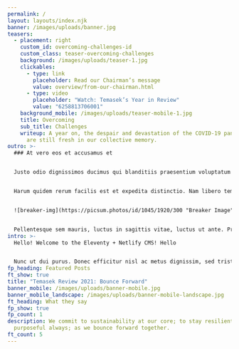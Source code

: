 ```yaml
---
permalink: /
layout: layouts/index.njk
banner: /images/uploads/banner.jpg
teasers:
  - placement: right
    custom_id: overcoming-challenges-id
    custom_class: teaser-overcoming-challenges
    background: /images/uploads/teaser-1.jpg
    clickables:
      - type: link
        placeholder: Read our Chairman’s message
        value: overview/from-our-chairman.html
      - type: video
        placeholder: "Watch: Temasek’s Year in Review"
        value: "6258813706001"
    background_mobile: /images/uploads/teaser-mobile-1.jpg
    title: Overcoming
    sub_title: Challenges
    writeup: A year on, the despair and devastation of the COVID-19 pandemic waves
      are still fresh in our collective memory.
outro: >-
  ### At vero eos et accusamus et


  Justo odio dignissimos ducimus qui blanditiis praesentium voluptatum deleniti atque corrupti quos dolores et quas molestias excepturi sint occaecati cupiditate non provident, similique sunt in culpa qui officia deserunt mollitia animi, id est laborum et dolorum fuga. 


  Harum quidem rerum facilis est et expedita distinctio. Nam libero tempore, cum soluta nobis est eligendi optio cumque nihil impedit quo minus id quod maxime placeat facere possimus, omnis voluptas assumenda est, omnis dolor repellendus. Temporibus autem quibusdam et aut officiis debitis aut rerum necessitatibus saepe eveniet ut et voluptates repudiandae sint et molestiae non recusandae. Itaque earum rerum hic tenetur a sapiente delectus, ut aut reiciendis voluptatibus maiores alias consequatur aut perferendis doloribus asperiores repellat.


  ![breaker-img](https://picsum.photos/id/1045/1920/300 "Breaker Image")


  Pellentesque sem mauris, luctus in sagittis vitae, luctus ut ante. Praesent diam lacus, tempor ut egestas eu, aliquet non velit. Quisque vel turpis malesuada, eleifend diam eget, consequat sem. Quisque ultricies magna sit amet tempor vulputate. Proin eu scelerisque neque. Quisque lobortis faucibus orci sed laoreet. Nulla tincidunt feugiat tellus. Donec feugiat luctus tellus, non aliquam massa ornare eget. Maecenas et gravida justo. Sed finibus sit amet ligula vitae ultrices. Phasellus ac dolor augue. Sed sollicitudin eros eget turpis egestas, quis hendrerit tortor varius. Mauris et neque elementum, volutpat dolor ac, egestas nisl.
intro: >-
  Hello! Welcome to the Eleventy + Netlify CMS! Hello


  Nunc ut dui purus. Donec efficitur nisl ac metus dignissim, sed tristique dolor sagittis. Nam id fermentum quam, egestas tristique lorem.
fp_heading: Featured Posts
ft_show: true
title: "Temasek Review 2021: Bounce Forward"
banner_mobile: /images/uploads/banner-mobile.jpg
banner_mobile_landscape: /images/uploads/banner-mobile-landscape.jpg
ft_heading: What they say
fp_show: true
fp_count: 1
description: We commit to sustainability at our core; to stay resilient and
  purposeful always; as we bounce forward together.
ft_count: 5
---
```

